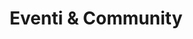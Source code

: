 ---
title: "Eventi & Community"
description: "Qui trovi una raccolta di tutti gli eventi a cui ho partecipato come speaker o come semplice spettatore, oltre che tutte le attività che svolgo nelle varie community in cui sono coinvolto."
---